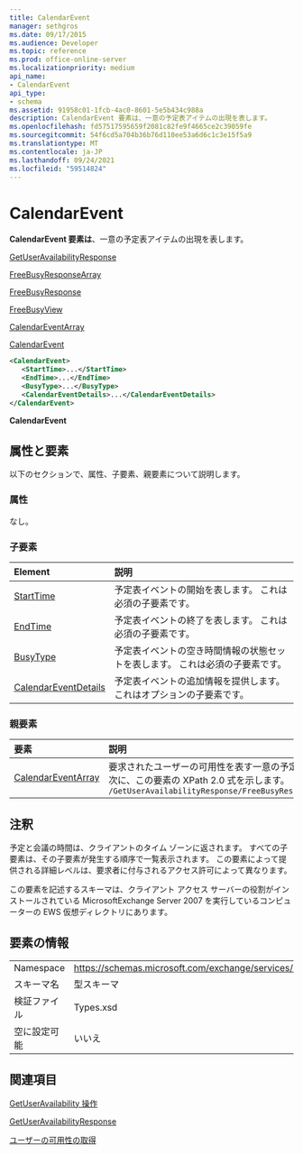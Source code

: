 ```yaml
---
title: CalendarEvent
manager: sethgros
ms.date: 09/17/2015
ms.audience: Developer
ms.topic: reference
ms.prod: office-online-server
ms.localizationpriority: medium
api_name:
- CalendarEvent
api_type:
- schema
ms.assetid: 91958c01-1fcb-4ac0-8601-5e5b434c988a
description: CalendarEvent 要素は、一意の予定表アイテムの出現を表します。
ms.openlocfilehash: fd57517595659f2081c82fe9f4665ce2c39059fe
ms.sourcegitcommit: 54f6cd5a704b36b76d110ee53a6d6c1c3e15f5a9
ms.translationtype: MT
ms.contentlocale: ja-JP
ms.lasthandoff: 09/24/2021
ms.locfileid: "59514824"
---
```

# <a name="calendarevent"></a>CalendarEvent

**CalendarEvent 要素は**、一意の予定表アイテムの出現を表します。 
  
[GetUserAvailabilityResponse](getuseravailabilityresponse.md)
  
[FreeBusyResponseArray](freebusyresponsearray.md)
  
[FreeBusyResponse](freebusyresponse.md)
  
[FreeBusyView](freebusyview.md)
  
[CalendarEventArray](calendareventarray.md)
  
[CalendarEvent](calendarevent.md)
  
```xml
<CalendarEvent>
   <StartTime>...</StartTime>
   <EndTime>...</EndTime>
   <BusyType>...</BusyType>
   <CalendarEventDetails>...</CalendarEventDetails>
</CalendarEvent>
```

 **CalendarEvent**
## <a name="attributes-and-elements"></a>属性と要素

以下のセクションで、属性、子要素、親要素について説明します。
  
### <a name="attributes"></a>属性

なし。
  
### <a name="child-elements"></a>子要素

|**Element**|**説明**|
|:-----|:-----|
|[StartTime](starttime.md) <br/> |予定表イベントの開始を表します。 これは必須の子要素です。  <br/> |
|[EndTime](endtime.md) <br/> |予定表イベントの終了を表します。 これは必須の子要素です。  <br/> |
|[BusyType](busytype.md) <br/> |予定表イベントの空き時間情報の状態セットを表します。 これは必須の子要素です。  <br/> |
|[CalendarEventDetails](calendareventdetails.md) <br/> |予定表イベントの追加情報を提供します。 これはオプションの子要素です。  <br/> |
   
### <a name="parent-elements"></a>親要素

|**要素**|**説明**|
|:-----|:-----|
|[CalendarEventArray](calendareventarray.md) <br/> |要求されたユーザーの可用性を表す一意の予定表アイテムの出現のセットを含みます。  <br/> 次に、この要素の XPath 2.0 式を示します。  <br/>  `/GetUserAvailabilityResponse/FreeBusyResponseArray/FreeBusyResponse/FreeBusyView/CalendarEventArray` <br/> |
   
## <a name="remarks"></a>注釈

予定と会議の時間は、クライアントのタイム ゾーンに返されます。 すべての子要素は、その子要素が発生する順序で一覧表示されます。 この要素によって提供される詳細レベルは、要求者に付与されるアクセス許可によって異なります。
  
この要素を記述するスキーマは、クライアント アクセス サーバーの役割がインストールされている MicrosoftExchange Server 2007 を実行しているコンピューターの EWS 仮想ディレクトリにあります。
  
## <a name="element-information"></a>要素の情報

|||
|:-----|:-----|
|Namespace  <br/> |https://schemas.microsoft.com/exchange/services/2006/types  <br/> |
|スキーマ名  <br/> |型スキーマ  <br/> |
|検証ファイル  <br/> |Types.xsd  <br/> |
|空に設定可能  <br/> |いいえ  <br/> |
   
## <a name="see-also"></a>関連項目



[GetUserAvailability 操作](getuseravailability-operation.md)
  
[GetUserAvailabilityResponse](getuseravailabilityresponse.md)


[ユーザーの可用性の取得](https://msdn.microsoft.com/library/d4133fcb-9b0f-4e6b-aadf-a389da83516a%28Office.15%29.aspx)

